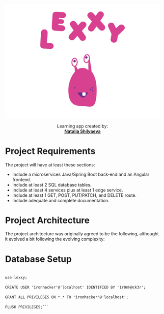 <img alt="project logo" src="https://github.com/natyfromwonderland/lexxy-backend/blob/master/cover-01.png">

<br />

  <p align="center">
    Learning app created by:
    <br />
    <a href="https://github.com/natyfromwonderland"><strong>Natalia Shilyaeva</strong></a>
    
  </p>
  
  
  Project Requirements
  ===========================
  
  The project will have at least these sections:
  - Include a microservices Java/Spring Boot back-end and an Angular frontend.
  - Include at least 2 SQL database tables.
  - Include at least 4 services plus at least 1 edge service.
  - Include at least 1 GET, POST, PUT/PATCH, and DELETE route.
  - Include adequate and complete documentation.
  
  Project Architecture
  ===========================
  
  The project architecture was originally agreed to be the following, althought it evolved a bit following the evolving complexity:
  
  
  Database Setup
  ===========================
  
  ```create database lexxy;
  
  use lexxy;
  
  CREATE USER 'ironhacker'@'localhost' IDENTIFIED BY '1r0nH@ck3r';

  GRANT ALL PRIVILEGES ON *.* TO 'ironhacker'@'localhost';

  FLUSH PRIVILEGES;```
